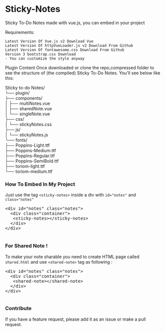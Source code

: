 # Sticky-Notes
Sticky To-Do Notes made with vue.js, you can embed in your project

Requirements:

    Latest Version Of Vue.js v2 Download Vue
    Latest Version Of httpVueLoader.js v2 Download From Github
    Latest Version Of fontawesome.css Download From Github
    Version 3 bootstrap.css Download
    - You can customize the style anyway

Plugin Content
Once downloaded or clone the repo,compressed folder to see the structure of (the compiled) Sticky To-Do Notes. You'll see below like this:

Sticky to-do Notes/<br>
	└── plugin/<br>
		├── components/<br>
		│   ├── multiNotes.vue<br>
		│   ├── sharedNote.vue<br>
		│   └── singleNote.vue<br>
		├── css/<br>
		│   └── stickyNotes.css<br>
		├── js/<br>
		│   └── stickyNotes.js<br>
		└── fonts/<br>
			├── Poppins-Light.ttf<br>
			├── Poppins-Medium.ttf<br>
			├── Poppins-Regular.ttf<br>
			├── Poppins-SemiBold.ttf<br>
			├── toriom-light.ttf<br>
			└── toriom-medium.ttf<br>
	
<h3>How To Embed In My Project</h3>
				<p>Just use the tag <code>&lt;sticky-notes&gt;</code> inside a div with <code>id="notes"</code> and <code>class="notes"</code></p>
				<pre>
&lt;div id="notes" class="notes"&gt;
  &lt;div class="container"&gt;
   &lt;sticky-notes&gt;&lt;/sticky-notes&gt;
  &lt;/div&gt;
&lt;/div&gt;
				</pre>

<h3>For Shared Note !</h3>
				<p>To make your note sharable you need to create HTML page called <code>shared.html</code> and use <code>&lt;shared-note&gt;</code> tag as following :</p>
				<pre>
&lt;div id="notes" class="notes"&gt;
  &lt;div class="container"&gt;
   &lt;shared-note&gt;&lt;/shared-note&gt;
  &lt;/div&gt;
&lt;/div&gt;
				</pre>
				
<h3>Contribute</h3>
<p>If you have a feature request, please add it as an issue or make a pull request.</p>
